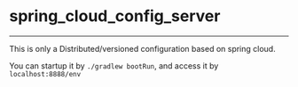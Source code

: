 # spring_cloud_config_server
----

This is only a Distributed/versioned configuration based on spring cloud.

You can startup it by `./gradlew bootRun`, and access it by `localhost:8888/env`
